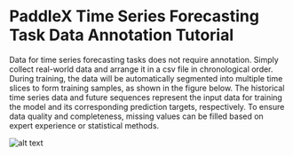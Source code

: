 # PaddleX Time Series Forecasting Task Data Annotation Tutorial

Data for time series forecasting tasks does not require annotation. Simply collect real-world data and arrange it in a csv file in chronological order. During training, the data will be automatically segmented into multiple time slices to form training samples, as shown in the figure below. The historical time series data and future sequences represent the input data for training the model and its corresponding prediction targets, respectively. To ensure data quality and completeness, missing values can be filled based on expert experience or statistical methods.

![alt text](https://raw.githubusercontent.com/cuicheng01/PaddleX_doc_images/main/images/data_prepare/time_series/01.png)